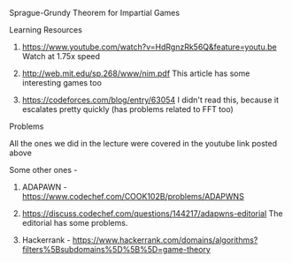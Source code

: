 Sprague-Grundy Theorem for Impartial Games

Learning Resources

1. https://www.youtube.com/watch?v=HdRgnzRk56Q&feature=youtu.be 
   Watch at 1.75x speed

2. http://web.mit.edu/sp.268/www/nim.pdf
   This article has some interesting games too

3. https://codeforces.com/blog/entry/63054
   I didn't read this, because it escalates pretty quickly (has problems related to FFT too)

Problems

All the ones we did in the lecture were covered in the youtube link posted above

Some other ones - 

1. ADAPAWN - https://www.codechef.com/COOK102B/problems/ADAPWNS

2. https://discuss.codechef.com/questions/144217/adapwns-editorial 
   The editorial has some problems. 

3. Hackerrank - https://www.hackerrank.com/domains/algorithms?filters%5Bsubdomains%5D%5B%5D=game-theory
